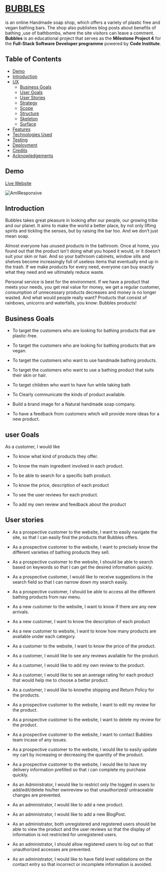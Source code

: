 # [BUBBLES](https://gomathishankar28.github.io/ms4_bubbles/)

is an online Handmade soap shop, which offers a variety of plastic free and vegan bathing bars.
The shop also publishes blog posts about benefits of bathing ,use of bathbombs, where the site visitors can leave a comment.
**Bubbles** is an educational project that serves as the **Milestone Project 4** for the **Full-Stack Software Developer programme** powered by **Code Institute**.

## Table of Contents
  - [Demo](#demo)
  - [Introduction](#introduction)
  - [UX](#ux)
    - [Business Goals](#business-goals)
    - [User Goals](#user-goals)
    - [User Stories](#user-stories)
    - [Strategy](#strategy)
    - [Scope](#scope)
    - [Structure](#structure)
    - [Skeleton](#skeleton)
    - [Surface](#surface)
  - [Features](#features)
  - [Technologies Used](#technologies-used)
  - [Testing](#testing)
  - [Deployment](#deployment)
  - [Credits](#credits)
  - [Acknowledgements](#acknowledgements)

## Demo 
[Live Website](https://ms4-bubbles.herokuapp.com/)

![AmIResponsive]()

## Introduction

Bubbles takes great pleasure in looking after our people, our growing tribe and our planet. It aims to make the world a better place, by not only lifting spirits and tickling the senses, but by raising the bar too. And we don’t just mean soap.

Almost everyone has unused products in the bathroom. Once at home, you found out that the product isn't doing what you hoped it would, or it doesn't suit your skin or hair. And so your bathroom cabinets, window sills and shelves become increasingly full of useless items that eventually end up in the trash. If we make products for every need, everyone can buy exactly what they need and we ultimately reduce waste.

Personal service is best for the environment. If we have a product that meets your needs, you get real value for money, we get a regular customer, consumption of unnecessary products decreases and money is no longer wasted. And what would people really want? Products that consist of rainbows, unicorns and waterfalls, you know: Bubbles products!

## Business Goals
*   To target the customers who are looking for bathing products that are plastic-free.

*   To target the customers who are looking for bathing products that are vegan.

*   To target the customers who want to use handmade bathing products.

*   To target the customers who want to use a bathing product that suits their skin or hair. 

*   To target children who want to have fun while taking bath

*   To Clearly communicate the kinds of product available.

*   Build a brand image for a Natural handmade soap company.

*   To have a feedback from customers which will provide more ideas for a new product.

## user Goals

As a customer, I would like 

*   To know what kind of products they offer. 

*   To know the main ingredient involved in each product.

*   To be able to search for a specific bath product.

*   To know the price, description of each product

*   To see the user reviews for each product. 

*   To add my own review and feedback about the product

##  User stories
*   As a prospective customer to the website, I want to easily navigate the site, so that I can easily find the products that  Bubbles offers.

*   As a prospective customer to the website, I want to precisely know the different varieties of bathing products they sell.

*   As a prospective customer to the website, I should be able to search based on keywords so that I can get the desired information quickly.

*   As a prospective customer, I would like to receive suggestions in the search field so that I can narrow down my search easily.

*   As a prospective customer, I should be able to access all the different bathing products from nav menu.

*   As a new customer to the website, I want to know if there are any new arrivals.

*   As a new customer, I want to know the description of each product

*   As a new customer to website, I want to know how many products are available under each category.

*   As a customer to the website, I want to know the price of the product.

*   As a customer, I would like to see any reviews available for the product.

*   As a customer, I would like to add my own review to the product.

*   As a customer, I would like to see an average rating for each product that would help me to choose a better product.

*   As a customer, I would like to knowthe shipping and Return Policy for the products.

*   As a prospective customer to the website, I want to edit my review for the product.

*   As a prospective customer to the website, I want to delete my review for the product.

*   As a prospective customer to the website, I want to contact Bubbles team incase of any issues.

*  As a prospective customer to the website, I would like to easily update my cart by increasing or decreasing the quantity of the product.

*  As a prospective customer to the website, I would like to have my delivery information prefilled so that i can complete my purchase quickly.

*   As an Administrator, I would like to restrict only the logged in users to add/edit/delete his/her ownreview so that unauthorized/ untraceable changes are prevented.

*   As an administrator, I would like to add a new product.

*   As an administrator, I would like to add a new BlogPost.

*   As an administrator, both unregistered and registered users should be able to view the product and the user reviews so that the display of information is not restricted for unregistered users.

*   As an administrator, I should allow registered users to log out so that unauthorized accesses are prevented.

*   As an administrator, I would like to have field level validations on the contact entry so that incorrect or incomplete information is avoided.

 